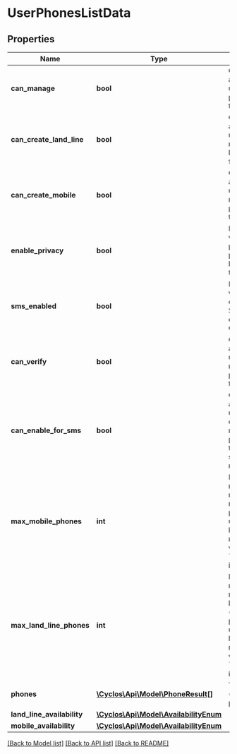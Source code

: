 # UserPhonesListData

## Properties
Name | Type | Description | Notes
------------ | ------------- | ------------- | -------------
**can_manage** | **bool** | Can the authenticated user manage phones of this user? | [optional] 
**can_create_land_line** | **bool** | Can the authenticated user create new land-line phones for this user? | [optional] 
**can_create_mobile** | **bool** | Can the authenticated user create new mobile phones for this user? | [optional] 
**enable_privacy** | **bool** | Indicates whether phone privacy can be used for this user | [optional] 
**sms_enabled** | **bool** | Indicates whether outbound SMS is enabled in Cyclos | [optional] 
**can_verify** | **bool** | Can the authenticated user verify mobile phones of this user? | [optional] 
**can_enable_for_sms** | **bool** | Can the authenticated user enable / disable mobile phones of this user to send / receive SMS? | [optional] 
**max_mobile_phones** | **int** | Indicates the maximum number of mobile phones this user can have. Is only returned when &#x60;canManage&#x60; is &#x60;true&#x60;. | [optional] 
**max_land_line_phones** | **int** | Indicates the maximum number of land line (fixed) phones this user can have. Is only returned when &#x60;canManage&#x60; is &#x60;true&#x60;. | [optional] 
**phones** | [**\Cyclos\Api\Model\PhoneResult[]**](PhoneResult.md) | The list of (visible) phones | [optional] 
**land_line_availability** | [**\Cyclos\Api\Model\AvailabilityEnum**](AvailabilityEnum.md) |  | [optional] 
**mobile_availability** | [**\Cyclos\Api\Model\AvailabilityEnum**](AvailabilityEnum.md) |  | [optional] 

[[Back to Model list]](../../README.md#documentation-for-models) [[Back to API list]](../../README.md#documentation-for-api-endpoints) [[Back to README]](../../README.md)

